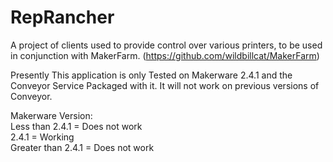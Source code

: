 RepRancher
==========

A project of clients used to provide control over various printers, to be used in conjunction with MakerFarm. (https://github.com/wildbillcat/MakerFarm)

Presently This application is only Tested on Makerware 2.4.1 and the Conveyor Service Packaged with it. It will not work on previous versions of Conveyor.

Makerware Version:  
Less than 2.4.1 = Does not work  
2.4.1 = Working  
Greater than 2.4.1 = Does not work
